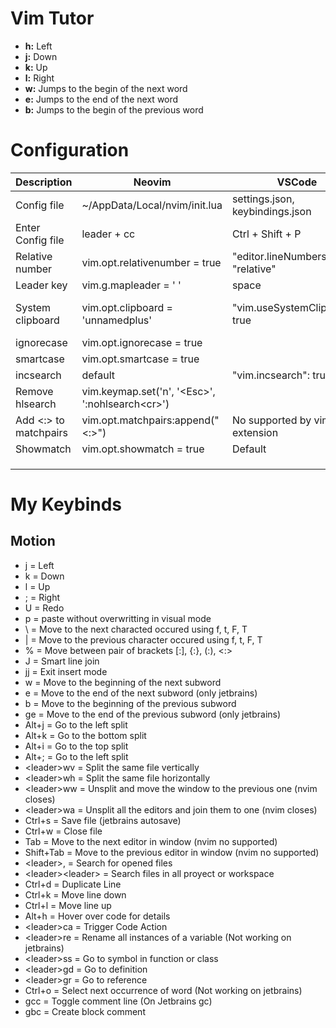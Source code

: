 # Vim Tutor
+ **h:** Left
+ **j:** Down
+ **k:** Up
+ **l:** Right
+ **w:** Jumps to the begin of the next word
+ **e:** Jumps to the end of the next word
+ **b:** Jumps to the begin of the previous word

# Configuration
| Description           | Neovim                                                | VSCode                           | JetBrains                           |
| --------------------- | ----------------------------------------------------- | -------------------------------- | ----------------------------------- |
| Config file           | ~/AppData/Local/nvim/init.lua                         | settings.json, keybindings.json  | ~/.ideavimrc                        |
| Enter Config file     | leader + cc                                           | Ctrl + Shift + P                 | leader + cc                         |
| Relative number       | vim.opt.relativenumber = true                         | "editor.lineNumbers": "relative" | set relativenumber                  |
| Leader key            | vim.g.mapleader = ' '                                 | space                            | let mapleader = ' '                 |
| System clipboard      | vim.opt.clipboard = 'unnamedplus'                     | "vim.useSystemClipboard": true   | set clipboard^=unnamed, unnamedplus |
| ignorecase            | vim.opt.ignorecase = true<br>                         |                                  | set ignorecase<br>                  |
| smartcase             | vim.opt.smartcase = true                              |                                  | set smartcase                       |
| incsearch             | default                                               | "vim.incsearch": true,           | set incsearch                       |
| Remove hlsearch       | vim.keymap.set('n', '\<Esc>', ':nohlsearch\<cr>')<br> |                                  | noremap \<Esc> :nohlsearch\<cr><br> |
| Add <:> to matchpairs | vim.opt.matchpairs:append("<:>")                      | No supported by vim-extension    | set matchpairs+=<:><br>             |
| Showmatch             | vim.opt.showmatch = true                              | Default                          | set showmatch                       |
|                       |                                                       |                                  |                                     |
|                       |                                                       |                                  |                                     |
|                       |                                                       |                                  |                                     |


# My Keybinds
## Motion
- j = Left
- k = Down
- l = Up
- ; = Right 
- U = Redo
- p = paste without overwritting in visual mode
- \ = Move to the next characted occured using f, t, F, T
- | = Move to the previous character occured using f, t, F, T
- % = Move between pair of brackets [:], {:}, (:), <:>
- J = Smart line join
- jj = Exit insert mode
- w = Move to the beginning of the next subword
- e = Move to the end of the next subword (only jetbrains)
- b = Move to the beginning of the previous subword
- ge = Move to the end of the previous subword (only jetbrains)
- Alt+j = Go to the left split
- Alt+k = Go to the bottom split
- Alt+i = Go to the top split 
- Alt+; = Go to the left split
- \<leader>wv = Split the same file vertically
- \<leader>wh = Split the same file horizontally
- \<leader>ww = Unsplit and move the window to the previous one (nvim closes)
- \<leader>wa = Unsplit all the editors and join them to one (nvim closes)
- Ctrl+s = Save file (jetbrains autosave)
- Ctrl+w = Close file
- Tab = Move to the next editor in window (nvim no supported)
- Shift+Tab = Move to the previous editor in window (nvim no supported)
- \<leader>, = Search for opened files
- \<leader>\<leader> = Search files in all proyect or workspace
- Ctrl+d = Duplicate Line
- Ctrl+k = Move line down
- Ctrl+l = Move line up
- Alt+h = Hover over code for details
- \<leader>ca = Trigger Code Action
- \<leader>re = Rename all instances of a variable (Not working on jetbrains)
- \<leader>ss = Go to symbol in function or class
- \<leader>gd = Go to definition
- \<leader>gr = Go to reference
- Ctrl+o = Select next occurrence of word (Not working on jetbrains)
- gcc = Toggle comment line (On Jetbrains gc)
- gbc = Create block comment


